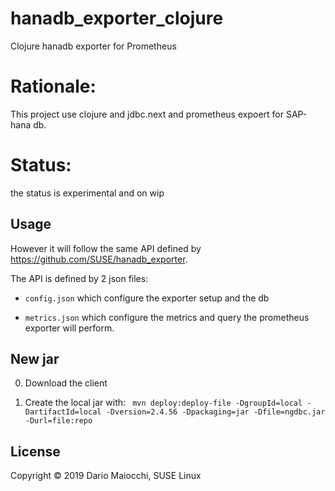 # hanadb_exporter_clojure

Clojure hanadb exporter for Prometheus

# Rationale:

This project use clojure and jdbc.next and prometheus expoert for SAP-hana db.

# Status:

the status is experimental and on wip

## Usage

However it will follow the same API defined by https://github.com/SUSE/hanadb_exporter.

The API is defined by 2 json files:

- `config.json` which configure the exporter setup  and the db

- `metrics.json` which configure the metrics and query the prometheus exporter will perform.

## New jar 

0) Download the client

1) Create the local jar with:
``` mvn deploy:deploy-file -DgroupId=local -DartifactId=local -Dversion=2.4.56 -Dpackaging=jar -Dfile=ngdbc.jar -Durl=file:repo```

## License

Copyright © 2019 Dario Maiocchi, SUSE Linux 
